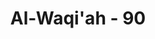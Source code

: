 ---
title: "Al-Waqi'ah - 90"
no: 90
arabic_no: ٩٠
ayah: وَاَمَّآ اِنْ كَانَ مِنْ اَصْحٰبِ الْيَمِيْنِۙ  
translation: "Dan adapun jika dia termasuk golongan kanan,"
tafsir: "lihat ayat 88"
---